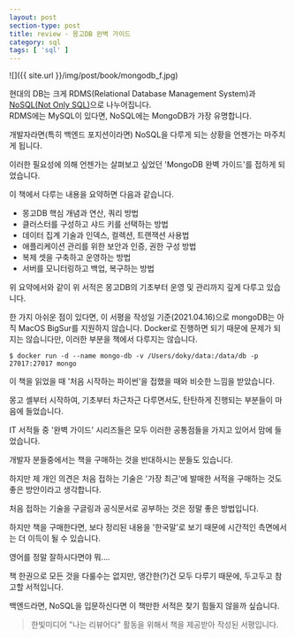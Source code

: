 ```yaml
---
layout: post
section-type: post
title: review - 몽고DB 완벽 가이드
category: sql
tags: [ 'sql' ]
---
```


![]({{ site.url }}/img/post/book/mongodb_f.jpg)

현대의 DB는 크게 RDMS(Relational Database Management System)과 [NoSQL(Not Only SQL)](https://ko.wikipedia.org/wiki/NoSQL)으로 나누어집니다.  
RDMS에는 MySQL이 있다면, NoSQL에는 MongoDB가 가장 유명합니다.  

개발자라면(특히 백엔드 포지션이라면) NoSQL을 다루게 되는 상황을 언젠가는 마주치게 됩니다.  

이러한 필요성에 의해 언젠가는 살펴보고 싶었던 'MongoDB 완벽 가이드'를 접하게 되었습니다.

이 책에서 다루는 내용을 요약하면 다음과 같습니다.

- 몽고DB 핵심 개념과 연산, 쿼리 방법
- 클러스터를 구성하고 샤드 키를 선택하는 방법
- 데이터 집계 기술과 인덱스, 컬렉션, 트랜잭션 사용법
- 애플리케이션 관리를 위한 보안과 인증, 권한 구성 방법
- 복제 셋을 구축하고 운영하는 방법
- 서버를 모니터링하고 백업, 복구하는 방법

위 요약에서와 같이 위 서적은 몽고DB의 기초부터 운영 및 관리까지 깊게 다루고 있습니다.


한 가지 아쉬운 점이 있다면, 이 서평을 작성일 기준(2021.04.16)으로 mongoDB는 아직 MacOS BigSur를 지원하지 않습니다. Docker로 진행하면 되기 때문에 문제가 되지는 않습니다만, 이러한 부분을 책에서 다루지는 않습니다.  

```
$ docker run -d --name mongo-db -v /Users/doky/data:/data/db -p 27017:27017 mongo
```

이 책을 읽었을 때 '처음 시작하는 파이썬'을 접했을 때와 비슷한 느낌을 받았습니다.

몽고 셸부터 시작하여, 기초부터 차근차근 다루면서도, 탄탄하게 진행되는 부분들이 마음에 들었습니다.  

IT 서적들 중 '완벽 가이드' 시리즈들은 모두 이러한 공통점들을 가지고 있어서 맘에 들었습니다.  

개발자 분들중에서는 책을 구매하는 것을 반대하시는 분들도 있습니다. 

하지만 제 개인 의견은 처음 접하는 기술은 '가장 최근'에 발매한 서적을 구매하는 것도 좋은 방안이라고 생각합니다.  

처음 접하는 기술을 구글링과 공식문서로 공부하는 것은 정말 좋은 방법입니다.

하지만 책을 구매한다면, 보다 정리된 내용을 '한국말'로 보기 때문에 시간적인 측면에서는 더 이득이 될 수 있습니다.

영어를 정말 잘하시다면야 뭐....

책 한권으로 모든 것을 다룰수는 없지만, 앵간한(?)건 모두 다루기 때문에, 두고두고 참고할 서적입니다.

백엔드라면, NoSQL을 입문하신다면 이 책만한 서적은 찾기 힘들지 않을까 싶습니다.

> 한빛미디어 "나는 리뷰어다" 활동을 위해서 책을 제공받아 작성된 서평입니다.

